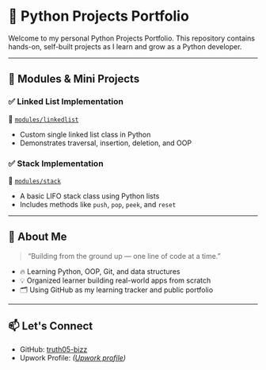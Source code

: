 # 🧠 Python Projects Portfolio

Welcome to my personal Python Projects Portfolio. This repository contains hands-on, self-built projects as I learn and grow as a Python developer.

---

## 🧰 Modules & Mini Projects

### ✅ Linked List Implementation
📂 [`modules/linkedlist`](modules/linkedlist)
- Custom single linked list class in Python
- Demonstrates traversal, insertion, deletion, and OOP

### ✅ Stack Implementation
📂 [`modules/stack`](modules/stack)
- A basic LIFO stack class using Python lists
- Includes methods like `push`, `pop`, `peek`, and `reset`

---

## 🎯 About Me

> “Building from the ground up — one line of code at a time.”

- 🔥 Learning Python, OOP, Git, and data structures
- 💡 Organized learner building real-world apps from scratch
- 🗂️ Using GitHub as my learning tracker and public portfolio

---

## 📫 Let's Connect
- GitHub: [truth05-bizz](https://github.com/truth05-bizz)
- Upwork Profile: *([Upwork profile](https://www.upwork.com/freelancers/~0106c64a537ea54df3?mp_source=share))*

